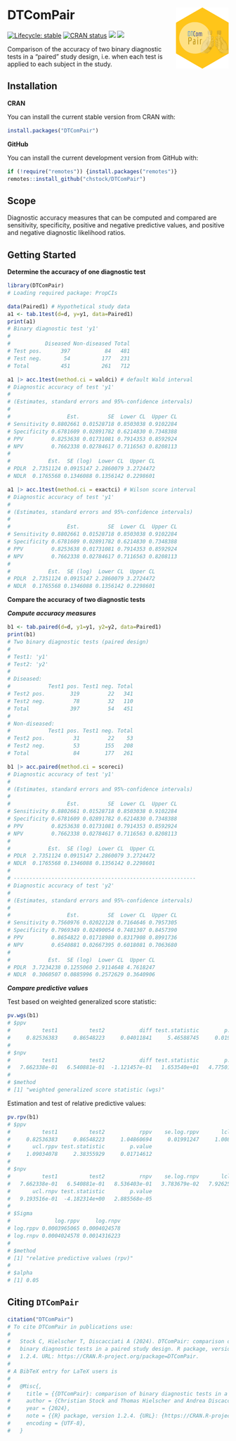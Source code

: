 
<!-- README.md is generated from README.Rmd. Please edit that file -->

# DTComPair <a href="https://chstock.github.io/DTComPair/"><img src="man/figures/logo.png" align="right" height="139" alt="DTComPair website" /></a>

<!-- badges: start -->

[![Lifecycle:
stable](https://img.shields.io/badge/lifecycle-stable-brightgreen.svg)](https://lifecycle.r-lib.org/articles/stages.html#stable)
[![CRAN
status](https://www.r-pkg.org/badges/version/DTComPair)](https://CRAN.R-project.org/package=DTComPair)
[![](http://cranlogs.r-pkg.org/badges/last-month/DTComPair)](https://cran.r-project.org/package=DTComPair)
[![](http://cranlogs.r-pkg.org/badges/grand-total/DTComPair)](https://cran.r-project.org/package=DTComPair)
<!-- badges: end -->

Comparison of the accuracy of two binary diagnostic tests in a “paired”
study design, i.e. when each test is applied to each subject in the
study.

## Installation

**CRAN**

You can install the current stable version from CRAN with:

``` r
install.packages("DTComPair")
```

**GitHub**

You can install the current development version from GitHub with:

``` r
if (!require("remotes")) {install.packages("remotes")}
remotes::install_github("chstock/DTComPair")
```

## Scope

Diagnostic accuracy measures that can be computed and compared are
sensitivity, specificity, positive and negative predictive values, and
positive and negative diagnostic likelihood ratios.

## Getting Started

**Determine the accuracy of one diagnostic test**

``` r
library(DTComPair)
# Loading required package: PropCIs
```

``` r
data(Paired1) # Hypothetical study data
a1 <- tab.1test(d=d, y=y1, data=Paired1)
print(a1)
# Binary diagnostic test 'y1'
# 
#           Diseased Non-diseased Total
# Test pos.      397           84   481
# Test neg.       54          177   231
# Total          451          261   712
```

``` r
a1 |> acc.1test(method.ci = waldci) # default Wald interval
# Diagnostic accuracy of test 'y1'
# 
# (Estimates, standard errors and 95%-confidence intervals)
# 
#                  Est.         SE  Lower CL  Upper CL
# Sensitivity 0.8802661 0.01528718 0.8503038 0.9102284
# Specificity 0.6781609 0.02891782 0.6214830 0.7348388
# PPV         0.8253638 0.01731081 0.7914353 0.8592924
# NPV         0.7662338 0.02784617 0.7116563 0.8208113
# 
#            Est.  SE (log)  Lower CL  Upper CL
# PDLR  2.7351124 0.0915147 2.2860079 3.2724472
# NDLR  0.1765568 0.1346088 0.1356142 0.2298601
```

``` r
a1 |> acc.1test(method.ci = exactci) # Wilson score interval
# Diagnostic accuracy of test 'y1'
# 
# (Estimates, standard errors and 95%-confidence intervals)
# 
#                  Est.         SE  Lower CL  Upper CL
# Sensitivity 0.8802661 0.01528718 0.8503038 0.9102284
# Specificity 0.6781609 0.02891782 0.6214830 0.7348388
# PPV         0.8253638 0.01731081 0.7914353 0.8592924
# NPV         0.7662338 0.02784617 0.7116563 0.8208113
# 
#            Est.  SE (log)  Lower CL  Upper CL
# PDLR  2.7351124 0.0915147 2.2860079 3.2724472
# NDLR  0.1765568 0.1346088 0.1356142 0.2298601
```

**Compare the accuracy of two diagnostic tests**

***Compute accuracy measures***

``` r
b1 <- tab.paired(d=d, y1=y1, y2=y2, data=Paired1)
print(b1) 
# Two binary diagnostic tests (paired design)
# 
# Test1: 'y1'
# Test2: 'y2'
# 
# Diseased:
#            Test1 pos. Test1 neg. Total
# Test2 pos.        319         22   341
# Test2 neg.         78         32   110
# Total             397         54   451
# 
# Non-diseased:
#            Test1 pos. Test1 neg. Total
# Test2 pos.         31         22    53
# Test2 neg.         53        155   208
# Total              84        177   261
```

``` r
b1 |> acc.paired(method.ci = scoreci)
# Diagnostic accuracy of test 'y1'
# 
# (Estimates, standard errors and 95%-confidence intervals)
# 
#                  Est.         SE  Lower CL  Upper CL
# Sensitivity 0.8802661 0.01528718 0.8503038 0.9102284
# Specificity 0.6781609 0.02891782 0.6214830 0.7348388
# PPV         0.8253638 0.01731081 0.7914353 0.8592924
# NPV         0.7662338 0.02784617 0.7116563 0.8208113
# 
#            Est.  SE (log)  Lower CL  Upper CL
# PDLR  2.7351124 0.0915147 2.2860079 3.2724472
# NDLR  0.1765568 0.1346088 0.1356142 0.2298601
# 
# ----------------------------------------------------------
# Diagnostic accuracy of test 'y2'
# 
# (Estimates, standard errors and 95%-confidence intervals)
# 
#                  Est.         SE  Lower CL  Upper CL
# Sensitivity 0.7560976 0.02022128 0.7164646 0.7957305
# Specificity 0.7969349 0.02490054 0.7481307 0.8457390
# PPV         0.8654822 0.01718980 0.8317908 0.8991736
# NPV         0.6540881 0.02667395 0.6018081 0.7063680
# 
#            Est.  SE (log)  Lower CL  Upper CL
# PDLR  3.7234238 0.1255060 2.9114648 4.7618247
# NDLR  0.3060507 0.0885996 0.2572629 0.3640906
```

***Compare predictive values***

Test based on weighted generalized score statistic:

``` r
pv.wgs(b1)  
# $ppv
#          test1          test2           diff test.statistic        p.value 
#     0.82536383     0.86548223     0.04011841     5.46588745     0.01939120 
# 
# $npv
#          test1          test2           diff test.statistic        p.value 
#   7.662338e-01   6.540881e-01  -1.121457e-01   1.653540e+01   4.775012e-05 
# 
# $method
# [1] "weighted generalized score statistic (wgs)"
```

Estimation and test of relative predictive values:

``` r
pv.rpv(b1)
# $ppv
#          test1          test2           rppv    se.log.rppv       lcl.rppv 
#     0.82536383     0.86548223     1.04860694     0.01991247     1.00847050 
#       ucl.rppv test.statistic        p.value 
#     1.09034078     2.38355929     0.01714612 
# 
# $npv
#          test1          test2           rnpv    se.log.rnpv       lcl.rnpv 
#   7.662338e-01   6.540881e-01   8.536403e-01   3.783679e-02   7.926258e-01 
#       ucl.rnpv test.statistic        p.value 
#   9.193516e-01  -4.182314e+00   2.885568e-05 
# 
# $Sigma
#              log.rppv     log.rnpv
# log.rppv 0.0003965065 0.0004024578
# log.rnpv 0.0004024578 0.0014316223
# 
# $method
# [1] "relative predictive values (rpv)"
# 
# $alpha
# [1] 0.05
```

## Citing `DTComPair`

``` r
citation("DTComPair")
# To cite DTComPair in publications use:
# 
#   Stock C, Hielscher T, Discacciati A (2024). DTComPair: comparison of
#   binary diagnostic tests in a paired study design. R package, version
#   1.2.4. URL: https://CRAN.R-project.org/package=DTComPair.
# 
# A BibTeX entry for LaTeX users is
# 
#   @Misc{,
#     title = {{DTComPair}: comparison of binary diagnostic tests in a paired study design},
#     author = {Christian Stock and Thomas Hielscher and Andrea Discacciati},
#     year = {2024},
#     note = {{R} package, version 1.2.4. {URL}: {https://CRAN.R-project.org/package=DTComPair}.},
#     encoding = {UTF-8},
#   }
```
